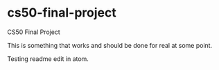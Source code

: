 # cs50-final-project
CS50 Final Project

This is something that works and should be done for real at some point.

Testing readme edit in atom.
